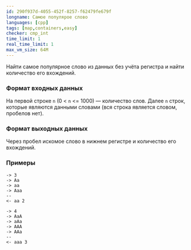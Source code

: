 ```yaml
---
id: 290f937d-4055-452f-8257-f62479fe679f
longname: Самoе популярое слово
languages: [cpp]
tags: [map,containers,easy]
checker: cmp_int
time_limit: 1
real_time_limit: 1
max_vm_size: 64M
---
```


Найти самое популярное слово из данных без учёта регистра и найти количество его вхождений.

### Формат входных данных

На первой строке `n` (0 < `n` <= 1000) — количество слов.
Далее `n` строк, которые являются данными словами (вся строка является словом, пробелов нет).

### Формат выходных данных

Через пробел искомое слово в нижнем регистре и количество его вхождений.

### Примеры

```
-> 3
-> Aa
-> aa
-> Aaa
--
<- aa 2
```

```
-> 4
-> AaA
-> aAa
-> AAA
-> AAa
--
<- aaa 3
```
